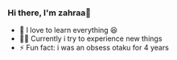 ### Hi there, I'm zahraa👋

- 🌱 I love to learn everything 😆
- 👨‍🏫 Currently i try to experience new things
- ⚡ Fun fact: i was an obsess otaku for 4 years